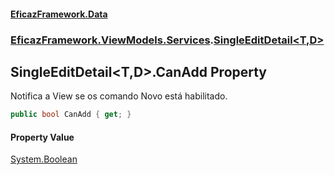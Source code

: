 #### [EficazFramework.Data](EficazFrameworkData.md 'EficazFramework Data')
### [EficazFramework.ViewModels.Services](EficazFrameworkData.md#EficazFramework_ViewModels_Services 'EficazFramework.ViewModels.Services').[SingleEditDetail&lt;T,D&gt;](SingleEditDetail_T_D_.md 'EficazFramework.ViewModels.Services.SingleEditDetail&lt;T,D&gt;')
## SingleEditDetail&lt;T,D&gt;.CanAdd Property
Notifica a View se os comando Novo está habilitado.  
```csharp
public bool CanAdd { get; }
```
#### Property Value
[System.Boolean](https://docs.microsoft.com/en-us/dotnet/api/System.Boolean 'System.Boolean')
